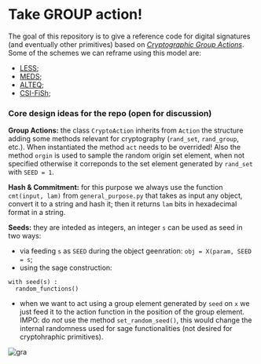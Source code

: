 # Take GROUP action!
The goal of this repository is to give a reference code for digital signatures (and eventually other primitives) based on <a href = 'https://eprint.iacr.org/2020/1188.pdf'>*Cryptographic Group Actions*</a>. Some of the schemes we can reframe using this model are:
- <a href = 'https://www.less-project.com'>LESS</a>;
- <a href = 'https://www.meds-pqc.org/'>MEDS</a>;
- <a href = 'https://csrc.nist.gov/csrc/media/Projects/pqc-dig-sig/documents/round-1/spec-files/ALTEQ-Spec-web.pdf'>ALTEQ</a>;
- <a href = 'https://eprint.iacr.org/2019/498'>CSI-FiSh</a>;

### Core design ideas for the repo (open for discussion)

**Group Actions:** the class `CryptoAction` inherits from `Action` the structure adding some methods relevant for cryptography (`rand_set`, `rand_group`, etc.). When instantiated the method `act` needs to be overrided! Also the method `orgin` is used to sample the random origin set element, when not specified otherwise it correponds to the set element generated by `rand_set` with `SEED = 1`.

**Hash & Commitment:** for this purpose we always use the function `cmt(input, lam)` from `general_purpose.py` that takes as input any object, convert it to a string and hash it; then it returns `lam` bits in hexadecimal format in a string.  

**Seeds:** they are inteded as integers, an integer `s` can be used as seed in two ways:
- via feeding `s` as `SEED` during the object geenration: `obj = X(param, SEED = s`;
- using the sage construction:
```
with seed(s) :
  random_functions()
```
- when we want to act using a group element generated by `seed` on `x` we just feed it to the action function in the position of the group element. 
IMPO: do _not_ use the method `set_random_seed()`, this would change the internal randomness used for sage functionalities (not desired for cryptohraphic primitives).



![gra](https://github.com/giacomoborin/take-group-action/assets/64214430/d8f3ba50-a95f-4a7c-a55a-1a3efa22ef5d)
